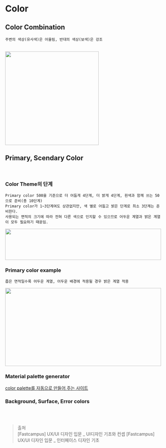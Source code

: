 # Color

## Color Combination
```
주변의 색상(유사색)은 어울림, 반대의 색상(보색)은 강조
```
<br>
<img src="https://github.com/ya-chae/yachae/blob/master/Study/Image/color1.png" width="300" height="300"/>
<br>

## Primary, Scendary Color
<br>

### Color Theme의 단계 
```
Primary color 500을 기준으로 더 어둡게 4단계, 더 밝게 4단계, 흰색과 함께 쓰는 50으로 준비(총 10단계)
Primary color가 1~3단계여도 상관없지만, 색 별로 어둡고 밝은 단계로 최소 3단계는 준비한다.
사용되는 면적의 크기에 따라 전혀 다른 색으로 인지할 수 있으므로 어두운 계열과 밝은 계열이 모두 필요하기 때문임.
```
<img src="https://github.com/ya-chae/yachae/blob/master/Study/Image/primary%20color%20theme.png" width="500" height="100"/>
<br>

### Primary color example 
```
좁은 면적일수록 어두운 계열, 어두운 배경에 적용될 경우 밝은 계열 적용
```
<img src="https://github.com/ya-chae/yachae/blob/master/Study/Image/primary%20color%20example.png" width="500" height="250"/>
<br>

### Material palette generator 

[color palette를 자동으로 만들어 주는 사이트](https://material.io/design/color/the-color-system.html#tools-for-picking-colors)
<br>

### Background, Surface, Error colors 
<br><br>

> 출처 <br> 
> [Fastcampus] UX/UI 디자인 입문 _ UI디자인 기초와 컨셉
> [Fastcampus] UX/UI 디자인 입문 _ 인터페이스 디자인 기초
